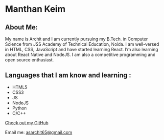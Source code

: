 # Manthan Keim

## About Me:
My name is Archit and I am currently pursuing my B.Tech. in Computer Science from JSS Academy of Technical Education, Noida.
I am well-versed in HTML, CSS, JavaScript and have started learning React. I’m also learning about React Native and NodeJS. I am also a competitive programming and open source enthusiast.


## Languages that I am know and learning :

- HTML5
- CSS3
- JS
- NodeJS
- Python
- C/C++


[Check out my GitHub](https://github.com/architkshk)

Email me: asarchit65@gmail.com
